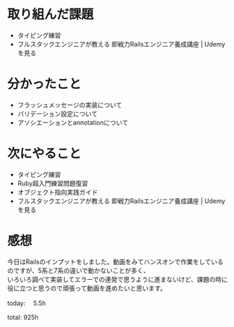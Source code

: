 #  取り組んだ課題
- タイピング練習
- フルスタックエンジニアが教える 即戦力Railsエンジニア養成講座 | Udemyを見る

# 分かったこと
- フラッシュメッセージの実装について
- バリデーション設定について
- アソシエーションとannotationについて
  
# 次にやること
- タイピング練習
- Ruby超入門練習問題復習
- オブジェクト指向実践ガイド
- フルスタックエンジニアが教える 即戦力Railsエンジニア養成講座 | Udemyを見る



# 感想
今日はRailsのインプットをしました。動画をみてハンスオンで作業をしているのですが、5系と7系の違いで動かないことが多く、  
いろいろ調べて実装してエラーでの連発で思うように進まないけど、課題の時に役に立つと思うので頑張って動画を進めたいと思います。

today: 　5.5h

total: 925h
